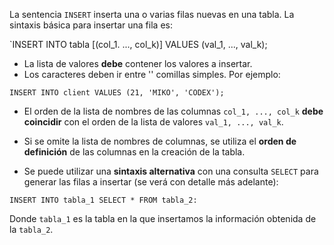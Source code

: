 
La sentencia `INSERT` inserta una o varias filas nuevas en una tabla. La sintaxis básica para insertar una fila es:

`INSERT INTO tabla [(col_1. ..., col_k)] VALUES (val_1, ..., val_k);

* La lista de valores **debe** contener los valores a insertar.
* Los caracteres deben ir entre '' comillas simples. Por ejemplo:

`INSERT INTO client VALUES (21, 'MIKO', 'CODEX');`

* El orden de la lista de nombres de las columnas `col_1, ..., col_k` **debe coincidir** con el orden de la lista de valores `val_1, ..., val_k`.

* Si se omite la lista de nombres de columnas, se utiliza el **orden de definición** de las columnas en la creación de la tabla.

* Se puede utilizar una **sintaxis alternativa** con una consulta `SELECT` para generar las filas a insertar (se verá con detalle más adelante):

`INSERT INTO tabla_1 SELECT * FROM tabla_2:`

Donde `tabla_1` es la tabla en la que insertamos la información obtenida de la `tabla_2`.

